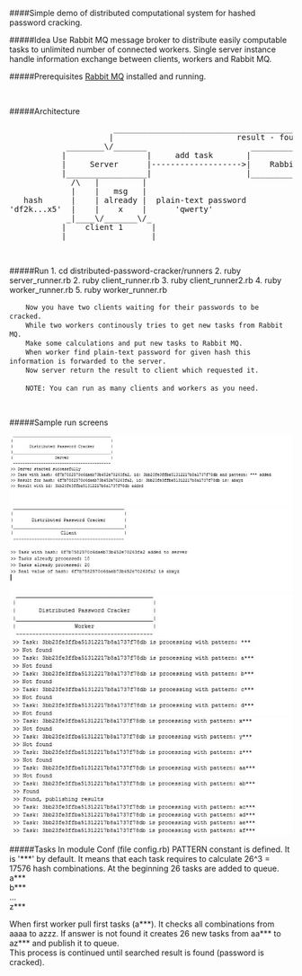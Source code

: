 ####Simple demo of distributed computational system for hashed password cracking.

#####Idea 
Use Rabbit MQ message broker to distribute easily computable tasks to unlimited number of connected workers.
Single server instance handle information exchange between clients, workers and Rabbit MQ.


#####Prerequisites
[Rabbit MQ](https://www.rabbitmq.com/download.html) installed and running.

<br />
    
    
#####Architecture
<pre>
                      _____________________________________________________________________
                     |                          result - found                             |
            ________\/_______                      _________________                       |
           |                 |     add task       |                 |<----------------> worker 1
           |     Server      |------------------->|    Rabbit MQ    |          ....
           |_________________|                    |_________________|<----------------> worker n
             /\   |         |
             |    |   msg   |
   hash      |    | already |  plain-text password
'df2k...x5'  |    |    x    |      'qwerty'
            _|____\/_______\/_
           |    client 1      |
           |__________________|
</pre>
<br />
    
#####Run
        1. cd distributed-password-cracker/runners
        2. ruby server_runner.rb
        2. ruby client_runner.rb
        3. ruby client_runner2.rb
        4. ruby worker_runner.rb
        5. ruby worker_runner.rb
        
        Now you have two clients waiting for their passwords to be cracked. 
        While two workers continously tries to get new tasks from Rabbit MQ.
        Make some calculations and put new tasks to Rabbit MQ.
        When worker find plain-text password for given hash this information is forwarded to the server.
        Now server return the result to client which requested it.
        
        NOTE: You can run as many clients and workers as you need.
         
         
<br />
              
#####Sample run screens

![Server screen](res/server.jpg)
![Client screen](res/client.jpg)
![Worker screen](res/worker.jpg)
![Worker screen](res/worker_found.jpg)

#####Tasks
In module Conf (file config.rb) PATTERN constant is defined. It is '\*\*\*' by default.
It means that each task requires to calculate 26^3 = 17576 hash combinations. At the beginning 26 tasks are added to queue.
<br/>
a\*\*\*<br/>
b\*\*\*<br/>
...<br/>
z\*\*\*<br />

When first worker pull first tasks (a\*\*\*). It checks all combinations from aaaa to azzz.
If answer is not found it creates 26 new tasks from aa*** to az*** and publish it to queue.<br/>
This process is continued until searched result is found (password is cracked).